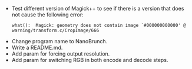 * Test different version of Magick++ to see if there is a version that does not cause the
  following error:
    ```
    what():  Magick: geometry does not contain image `#000000000000' @ warning/transform.c/CropImage/666
    ```
* Change program name to NanoBrunch.
* Write a README.md.
* Add param for forcing output resolution.
* Add param for switching RGB in both encode and decode steps.

